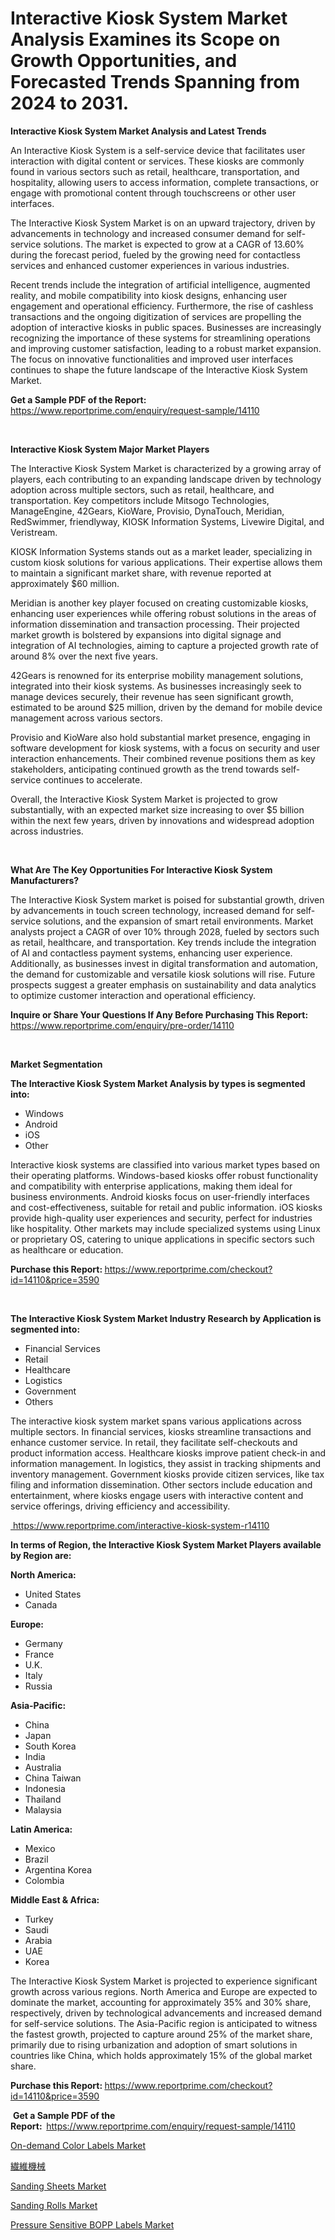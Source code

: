 <p><h1>Interactive Kiosk System Market Analysis Examines its Scope on Growth Opportunities, and Forecasted Trends Spanning from 2024 to 2031.</h1></p><p><strong>Interactive Kiosk System Market Analysis and Latest Trends</strong></p>
<p><p>An Interactive Kiosk System is a self-service device that facilitates user interaction with digital content or services. These kiosks are commonly found in various sectors such as retail, healthcare, transportation, and hospitality, allowing users to access information, complete transactions, or engage with promotional content through touchscreens or other user interfaces.</p><p>The Interactive Kiosk System Market is on an upward trajectory, driven by advancements in technology and increased consumer demand for self-service solutions. The market is expected to grow at a CAGR of 13.60% during the forecast period, fueled by the growing need for contactless services and enhanced customer experiences in various industries. </p><p>Recent trends include the integration of artificial intelligence, augmented reality, and mobile compatibility into kiosk designs, enhancing user engagement and operational efficiency. Furthermore, the rise of cashless transactions and the ongoing digitization of services are propelling the adoption of interactive kiosks in public spaces. Businesses are increasingly recognizing the importance of these systems for streamlining operations and improving customer satisfaction, leading to a robust market expansion. The focus on innovative functionalities and improved user interfaces continues to shape the future landscape of the Interactive Kiosk System Market.</p></p>
<p><strong>Get a Sample PDF of the Report:&nbsp;</strong> <a href="https://www.reportprime.com/enquiry/request-sample/14110">https://www.reportprime.com/enquiry/request-sample/14110</a></p>
<p>&nbsp;</p>
<p><strong>Interactive Kiosk System Major Market Players</strong></p>
<p><p>The Interactive Kiosk System Market is characterized by a growing array of players, each contributing to an expanding landscape driven by technology adoption across multiple sectors, such as retail, healthcare, and transportation. Key competitors include Mitsogo Technologies, ManageEngine, 42Gears, KioWare, Provisio, DynaTouch, Meridian, RedSwimmer, friendlyway, KIOSK Information Systems, Livewire Digital, and Veristream.</p><p>KIOSK Information Systems stands out as a market leader, specializing in custom kiosk solutions for various applications. Their expertise allows them to maintain a significant market share, with revenue reported at approximately $60 million. </p><p>Meridian is another key player focused on creating customizable kiosks, enhancing user experiences while offering robust solutions in the areas of information dissemination and transaction processing. Their projected market growth is bolstered by expansions into digital signage and integration of AI technologies, aiming to capture a projected growth rate of around 8% over the next five years.</p><p>42Gears is renowned for its enterprise mobility management solutions, integrated into their kiosk systems. As businesses increasingly seek to manage devices securely, their revenue has seen significant growth, estimated to be around $25 million, driven by the demand for mobile device management across various sectors.</p><p>Provisio and KioWare also hold substantial market presence, engaging in software development for kiosk systems, with a focus on security and user interaction enhancements. Their combined revenue positions them as key stakeholders, anticipating continued growth as the trend towards self-service continues to accelerate.</p><p>Overall, the Interactive Kiosk System Market is projected to grow substantially, with an expected market size increasing to over $5 billion within the next few years, driven by innovations and widespread adoption across industries.</p></p>
<p>&nbsp;</p>
<p><strong>What Are The Key Opportunities For Interactive Kiosk System Manufacturers?</strong></p>
<p><p>The Interactive Kiosk System market is poised for substantial growth, driven by advancements in touch screen technology, increased demand for self-service solutions, and the expansion of smart retail environments. Market analysts project a CAGR of over 10% through 2028, fueled by sectors such as retail, healthcare, and transportation. Key trends include the integration of AI and contactless payment systems, enhancing user experience. Additionally, as businesses invest in digital transformation and automation, the demand for customizable and versatile kiosk solutions will rise. Future prospects suggest a greater emphasis on sustainability and data analytics to optimize customer interaction and operational efficiency.</p></p>
<p><strong>Inquire or Share Your Questions If Any Before Purchasing This Report:</strong> <a href="https://www.reportprime.com/enquiry/pre-order/14110">https://www.reportprime.com/enquiry/pre-order/14110</a></p>
<p>&nbsp;</p>
<p><strong>Market Segmentation</strong></p>
<p><strong>The Interactive Kiosk System Market Analysis by types is segmented into:</strong></p>
<p><ul><li>Windows</li><li>Android</li><li>iOS</li><li>Other</li></ul></p>
<p><p>Interactive kiosk systems are classified into various market types based on their operating platforms. Windows-based kiosks offer robust functionality and compatibility with enterprise applications, making them ideal for business environments. Android kiosks focus on user-friendly interfaces and cost-effectiveness, suitable for retail and public information. iOS kiosks provide high-quality user experiences and security, perfect for industries like hospitality. Other markets may include specialized systems using Linux or proprietary OS, catering to unique applications in specific sectors such as healthcare or education.</p></p>
<p><strong>Purchase this Report:&nbsp;</strong><a href="https://www.reportprime.com/checkout?id=14110&price=3590">https://www.reportprime.com/checkout?id=14110&price=3590</a></p>
<p>&nbsp;</p>
<p><strong>The Interactive Kiosk System Market Industry Research by Application is segmented into:</strong></p>
<p><ul><li>Financial Services</li><li>Retail</li><li>Healthcare</li><li>Logistics</li><li>Government</li><li>Others</li></ul></p>
<p><p>The interactive kiosk system market spans various applications across multiple sectors. In financial services, kiosks streamline transactions and enhance customer service. In retail, they facilitate self-checkouts and product information access. Healthcare kiosks improve patient check-in and information management. In logistics, they assist in tracking shipments and inventory management. Government kiosks provide citizen services, like tax filing and information dissemination. Other sectors include education and entertainment, where kiosks engage users with interactive content and service offerings, driving efficiency and accessibility.</p></p>
<p><a href="https://www.reportprime.com/interactive-kiosk-system-r14110">&nbsp;https://www.reportprime.com/interactive-kiosk-system-r14110</a></p>
<p><strong>In terms of Region, the Interactive Kiosk System Market Players available by Region are:</strong></p>
<p>
    <p> <strong> North America: </strong>
        <ul>
            <li>United States</li>
            <li>Canada</li>
        </ul>
        </p> 
    <p> <strong> Europe: </strong>
        <ul>
            <li>Germany</li>
            <li>France</li>
            <li>U.K.</li>
            <li>Italy</li>
            <li>Russia</li>
        </ul>
        </p> 
    <p> <strong> Asia-Pacific: </strong>
        <ul>
            <li>China</li>
            <li>Japan</li>
            <li>South Korea</li>
            <li>India</li>
            <li>Australia</li>
            <li>China Taiwan</li>
            <li>Indonesia</li>
            <li>Thailand</li>
            <li>Malaysia</li>
        </ul>
        </p> 
    <p> <strong> Latin America: </strong>
        <ul>
            <li>Mexico</li>
            <li>Brazil</li>
            <li>Argentina Korea</li>
            <li>Colombia</li>
        </ul>
        </p> 
    <p> <strong> Middle East & Africa: </strong>
        <ul>
            <li>Turkey</li>
            <li>Saudi</li>
            <li>Arabia</li>
            <li>UAE</li>
            <li>Korea</li>
        </ul>
    </p>
    </p>
<p><p>The Interactive Kiosk System Market is projected to experience significant growth across various regions. North America and Europe are expected to dominate the market, accounting for approximately 35% and 30% share, respectively, driven by technological advancements and increased demand for self-service solutions. The Asia-Pacific region is anticipated to witness the fastest growth, projected to capture around 25% of the market share, primarily due to rising urbanization and adoption of smart solutions in countries like China, which holds approximately 15% of the global market share.</p></p>
<p><strong>Purchase this Report: </strong><a href="https://www.reportprime.com/checkout?id=14110&price=3590">https://www.reportprime.com/checkout?id=14110&price=3590</a></p>
<p>&nbsp;<strong>Get a Sample PDF of the Report:&nbsp;&nbsp;</strong><a href="https://www.reportprime.com/enquiry/request-sample/14110">https://www.reportprime.com/enquiry/request-sample/14110</a></p>
<p><strong></strong></p>
<p><p><a href="https://issuu.com/reportprime-2/docs/on-demand-color-labels-market-size-_39420608713d71">On-demand Color Labels Market</a></p><p><a href="https://github.com/lababdou/Market-Research-Report-List-6/blob/main/36213986963.md">繊維機械</a></p><p><a href="https://www.linkedin.com/pulse/sanding-sheets-industry-forecast-market-shifts-strategic-imperatives-ztpue?trackingId=OfPuXZBmT8iIq2527DWCkA%3D%3D">Sanding Sheets Market</a></p><p><a href="https://www.linkedin.com/pulse/sanding-rolls-market-trends-growth-outlook-2024-2031-rhgze?trackingId=D4SbsEswSB%2BvdxgiiXbFXQ%3D%3D">Sanding Rolls Market</a></p><p><a href="https://issuu.com/reportprime-2/docs/pressure-sensitive-bopp-labels-mark_f4955f6c97a059">Pressure Sensitive BOPP Labels Market</a></p></p>